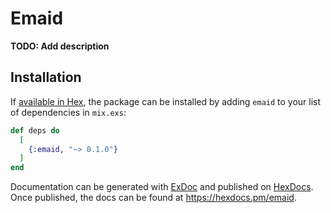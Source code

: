 # Emaid

**TODO: Add description**

## Installation

If [available in Hex](https://hex.pm/docs/publish), the package can be installed
by adding `emaid` to your list of dependencies in `mix.exs`:

```elixir
def deps do
  [
    {:emaid, "~> 0.1.0"}
  ]
end
```

Documentation can be generated with [ExDoc](https://github.com/elixir-lang/ex_doc)
and published on [HexDocs](https://hexdocs.pm). Once published, the docs can
be found at <https://hexdocs.pm/emaid>.


